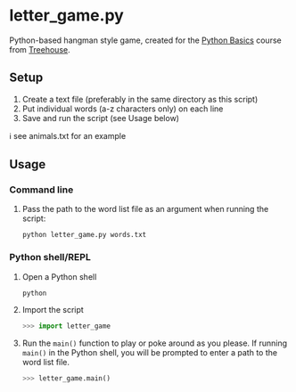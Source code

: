 # letter_game.py

Python-based hangman style game, created for the [Python Basics](https://teamtreehouse.com/library/python-basics) course from [Treehouse](https://teamtreehouse.com).

## Setup

1. Create a text file (preferably in the same directory as this script)
2. Put individual words (a-z characters only) on each line
3. Save and run the script (see Usage below)

:information_source: see animals.txt for an example

## Usage

### Command line

1. Pass the path to the word list file as an argument when running the script:
    ```terminal
    python letter_game.py words.txt
    ```

### Python shell/REPL

1. Open a Python shell
    ```terminal
    python
    ```

2. Import the script
    ```py
    >>> import letter_game
    ```

3. Run the `main()` function to play or poke around as you please. If running `main()` in the Python shell, you will be prompted to enter a path to the word list file.
    ```py
    >>> letter_game.main()
    ```